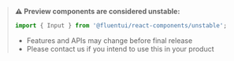 > **⚠️ Preview components are considered unstable:**
>
> ```jsx
> import { Input } from '@fluentui/react-components/unstable';
> ```
>
> - Features and APIs may change before final release
> - Please contact us if you intend to use this in your product
